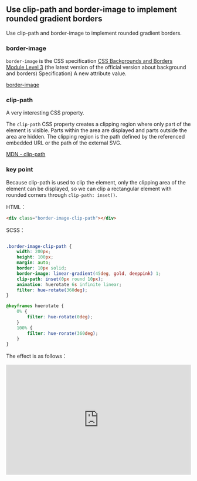 ## Use clip-path and border-image to implement rounded gradient borders

Use clip-path and border-image to implement rounded gradient borders.

### border-image

`border-image` is the CSS specification [CSS Backgrounds and Borders Module Level 3](https://drafts.csswg.org/css-backgrounds-3/#border-images) (the latest version of the official version about background and borders) Specification) A new attribute value.

[border-image](https://developer.mozilla.org/zh-CN/docs/Web/CSS/border-image)

### clip-path

A very interesting CSS property.

The `clip-path` CSS property creates a clipping region where only part of the element is visible. Parts within the area are displayed and parts outside the area are hidden. The clipping region is the path defined by the referenced embedded URL or the path of the external SVG.

[MDN - clip-path](https://developer.mozilla.org/zh-CN/docs/Web/CSS/clip-path)

### key point


Because clip-path is used to clip the element, only the clipping area of the element can be displayed, so we can clip a rectangular element with rounded corners through `clip-path: inset()`.

HTML：

```HTML
<div class="border-image-clip-path"></div>
```

SCSS：
```scss

.border-image-clip-path {
    width: 200px;
    height: 100px;
    margin: auto;
    border: 10px solid;
    border-image: linear-gradient(45deg, gold, deeppink) 1;
    clip-path: inset(0px round 10px);
    animation: huerotate 6s infinite linear;
    filter: hue-rotate(360deg);
}

@keyframes huerotate {
    0% {
        filter: hue-rotate(0deg);
    }
    100% {
        filter: hue-rorate(360deg);
    }
}
```

The effect is as follows：

<iframe height="300" style="width: 100%;" scrolling="no" title="clippath-border-image" src="https://codepen.io/dvha/embed/WNLKyWE?default-tab=html%2Cresult" frameborder="no" loading="lazy" allowtransparency="true" allowfullscreen="true">
  See the Pen <a href="https://codepen.io/dvha/pen/WNLKyWE">
  clippath-border-image</a> by HaDV (<a href="https://codepen.io/dvha">@dvha</a>)
  on <a href="https://codepen.io">CodePen</a>.
</iframe>